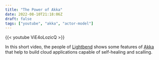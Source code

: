```yaml
---
title: "The Power of Akka"
date: 2022-08-10T21:18:06Z
draft: false
tags: ["youtube", "akka", "actor-model"]
---
```


{{< youtube ViE4oLozicQ >}}

In this short video, the people of [Lightbend][1] shows some features of [Akka][2] that
help to build cloud applications capable of self-healing and scalling.

[1]: https://www.lightbend.com/
[2]: https://akka.io/
